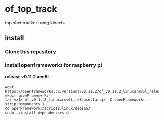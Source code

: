 # of_top_track
top shot tracker using kinects


## install 

### Clone this repository

### install openframeworks for raspberry pi

#### release v0.11.2 arm6l

```
wget https://openframeworks.cc/versions/v0.11.2/of_v0.11.2_linuxarmv6l_release.tar.gz
mkdir openFrameworks
tar vxfz of_v0.11.2_linuxarmv6l_release.tar.gz -C openFrameworks --strip-components 1
cd openFrameworks/scripts/linux/debian/
sudo ./install_dependencies.sh
```

